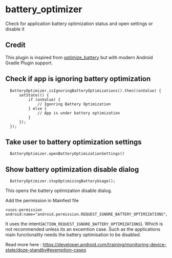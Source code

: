 # battery_optimizer

Check for application battery optimization status and open settings or disable it

## Credit

This plugin is inspired from [optimize_battery](https://pub.dev/packages/optimize_battery) but with modern Android Gradle Plugin support.

## Check if app is ignoring battery optimization

``` 
  BatteryOptimizer.isIgnoringBatteryOptimizations().then((onValue) {
      setState(() {
          if (onValue) {
              // Igonring Battery Optimization
          } else {
              // App is under battery optimization
          }
      });
  });
```

## Take user to battery optimization settings

```
  BatteryOptimizer.openBatteryOptimizationSettings()
```

## Show battery optimization disable dialog

```
  BatteryOptimizer.stopOptimizingBatteryUsage();
```

This opens the battery optimization disable dialog.

Add the permission in Mainfest file
```
<uses-permission  android:name="android.permission.REQUEST_IGNORE_BATTERY_OPTIMIZATIONS"/>
```

It uses the intent(```ACTION_REQUEST_IGNORE_BATTERY_OPTIMIZATIONS```). Which is not recommended unless its an excemtion case. Such as the applications main functionality needs the battery optimisation to be disabled.

Read more here : https://developer.android.com/training/monitoring-device-state/doze-standby#exemption-cases
